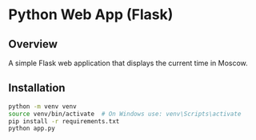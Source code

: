# Python Web App (Flask)
## Overview
A simple Flask web application that displays the current time in Moscow.

## Installation
```bash
python -m venv venv
source venv/bin/activate  # On Windows use: venv\Scripts\activate
pip install -r requirements.txt
python app.py
```
